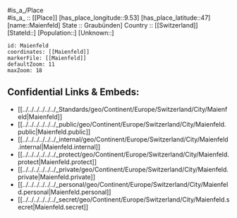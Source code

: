 ﻿---
location: [47,9.53] 
mapzoom: [7,12] 
mapmarker: city 
type: City
tags:
- geo/City


SpocWebEntityId: 32220
isDeleted: false
confidential: public

---
#is_a_/Place  
#is_a_ :: [[Place]] 
[has_place_longitude::9.53] 
[has_place_latitude::47] 
[name::Maienfeld] 
State :: Graubünden] 
Country :: [[Switzerland]]  
[StateId::] 
[Population::] 
[Unknown::] 


```leaflet
id: Maienfeld
coordinates: [[Maienfeld]] 
markerFile: [[Maienfeld]] 
defaultZoom: 11 
maxZoom: 18
```


## Confidential Links & Embeds: 
- [[../../../../../../_Standards/geo/Continent/Europe/Switzerland/City/Maienfeld|Maienfeld]] 
- [[../../../../../../_public/geo/Continent/Europe/Switzerland/City/Maienfeld.public|Maienfeld.public]] 
- [[../../../../../../_internal/geo/Continent/Europe/Switzerland/City/Maienfeld.internal|Maienfeld.internal]] 
- [[../../../../../../_protect/geo/Continent/Europe/Switzerland/City/Maienfeld.protect|Maienfeld.protect]] 
- [[../../../../../../_private/geo/Continent/Europe/Switzerland/City/Maienfeld.private|Maienfeld.private]] 
- [[../../../../../../_personal/geo/Continent/Europe/Switzerland/City/Maienfeld.personal|Maienfeld.personal]] 
- [[../../../../../../_secret/geo/Continent/Europe/Switzerland/City/Maienfeld.secret|Maienfeld.secret]] 
